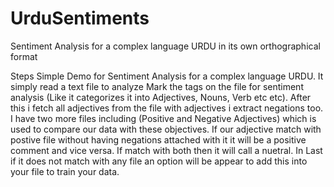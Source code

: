 # UrduSentiments
Sentiment Analysis for a complex language URDU in its own orthographical format

Steps Simple Demo for Sentiment Analysis for a complex language URDU. 
It simply read a text file to analyze Mark the tags on the file for sentiment analysis (Like it categorizes it into Adjectives, Nouns, Verb etc etc).
After this i fetch all adjectives from the file with adjectives i extract negations too. 
I have two more files including (Positive and Negative Adjectives) which is used to compare our data with these objectives.
If our adjective match with postive file without having negations attached with it it will be a positive comment and vice versa.
If match with both then it will call a nuetral. 
In Last if it does not match with any file an option will be appear to add this into your file to train your data.
